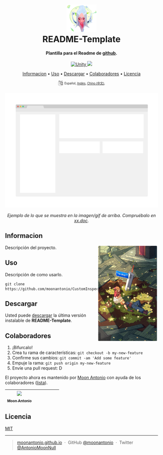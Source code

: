 <h1 align="center">
  <br>
  <a href="https://github.com/moonantonio/README-Template"><img src="https://github.com/moonantonio/README-Template/blob/master/res/logo.png?raw=true" alt="LogoRepo" width="100"></a>
  <br>
  README-Template
  <br>
</h1>

<h4 align="center">Plantilla para el Readme de <a href="https://github.com/" target="_blank">github</a>.</h4>

<p align="center">
  <a href="https://unity.com/">
    <img src="https://img.shields.io/badge/Unity-2020.1-brightgreen"
         alt="Unity">
  </a>
  <a href="https://docs.unity3d.com/2019.1/Documentation/Manual/dotnetProfileSupport.html">
    <img src="https://img.shields.io/badge/.NET-4.x-blue">
  </a>
</p>

<p align="center">
  <a href="#informacion">Informacion</a> •
  <a href="#uso">Uso</a> •
  <a href="#descargar">Descargar</a> •
  <a href="#colaboradores">Colaboradores</a> •
  <a href="#licencia">Licencia</a>
</p>
<p align="center">
<sup> <!-- Languages -->
      <img src="https://github.com/moonantonio/README-Template/blob/master/res/languageicon-36.png?raw=true" width="18" height="18">
      <sup>
            Español,
            <a href="https://github.com/moonantonio/README-Template/blob/master/README.en.md">Ingles</a>,
            <a href="https://github.com/moonantonio/README-Template/blob/master/README.md">Chino (中文)</a>,
      </sup>
</sup>
</p>

<p align="center"><img src="https://github.com/moonantonio/README-Template/blob/master/res/fondo.png?raw=true" width=600 alt="Imagen del ejemplo"></p>

<p align="center"><em>Ejemplo de lo que se muestra en la imagen/gif de arriba. Compruébalo en <a href="https://github.com/moonantonio/README-Template">xx.doc</a>.</em></p>

## Informacion

<img src="https://github.com/moonantonio/README-Template/blob/master/res/info.png?raw=true" align="right"
     alt="Info" width="200" height="320">
     
Descripción del proyecto.

## Uso

Descripción de como usarlo.

```
git clone https://github.com/moonantonio/CustomInspectorUnity.git
```
  
## Descargar

Usted puede [descargar](https://github.com/moonantonio/README-Template/releases) la última versión instalable de **README-Template**.
  
## Colaboradores

1. ¡Bifurcalo!
2. Crea tu rama de características: `git checkout -b my-new-feature`
3. Confirme sus cambios: `git commit -am 'Add some feature'`
4. Empuje la rama: `git push origin my-new-feature`
5. Envíe una pull request: D

El proyecto ahora es mantenido por [Moon Antonio](https://github.com/moonantonio) con ayuda de los colaboradores ([lista](https://github.com/moonantonio/README-Template/graphs/contributors)).

<!-- ALL-CONTRIBUTORS-LIST:START - Do not remove or modify this section -->
<!-- prettier-ignore -->

| [<img src="https://avatars3.githubusercontent.com/u/7427480?s=460&u=6c19110c744836fd6265dd1b4781e6ddd22dd20a&v=4" width="100px;"/><br /><sub><b>Moon Antonio</b></sub>](https://moonantonio.github.io/)<br />  |  |  |  |  | | |
| :-----------------------------------------------------------------------------------------------------------------------------------------------------------------: | :-----------------------------------------------------------------------------------------------------------------------------------------------------------------------: | :-------------------------------------------------------------------------------------------------------------------------------------------------------------------: | :-------------------------------------------------------------------------------------------------------------------------------------------------------------: | :------------------------------------------------------------------------------------------------------------------------------------------------------------: | :---------------------------------------------------------------------------------------------------------------------------------------------------------------------------: | :-----------------------------------------------------------------------------------------------------------------------------------------------------------: |

<!-- ALL-CONTRIBUTORS-LIST:END -->


## Licencia
[MIT](https://github.com/moonantonio/README-Template/blob/master/LICENSE)

---

> [moonantonio.github.io](https://moonantonio.github.io/) &nbsp;&middot;&nbsp;
> GitHub [@moonantonio](https://github.com/moonantonio) &nbsp;&middot;&nbsp;
> Twitter [@AntonioMoonNull](https://twitter.com/AntonioMoonNull)
